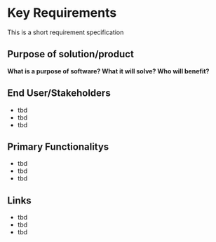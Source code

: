 # Key Requirements 

This is a short requirement specification


## Purpose of solution/product

**What is a purpose of software? What it will solve? Who will benefit?**


## End User/Stakeholders

* tbd
* tbd
* tbd


## Primary Functionalitys

* tbd
* tbd
* tbd

## Links


* tbd
* tbd
* tbd

